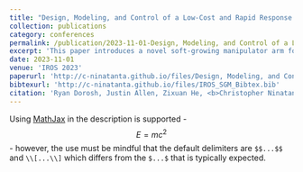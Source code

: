 ```yaml
---
title: "Design, Modeling, and Control of a Low-Cost and Rapid Response Soft-Growing Manipulator for Orchard Operations"
collection: publications
category: conferences
permalink: /publication/2023-11-01-Design, Modeling, and Control of a Low-Cost and Rapid Response Soft-Growing Manipulator for Orchard Operations
excerpt: 'This paper introduces a novel soft-growing manipulator arm for apple harvesting. The platform features the ability to extend up to 1.2m at a maximum speed of 0.27m/s. Additionally, the arm can operate with a terminal payload of up to 1.4kg.'
date: 2023-11-01
venue: 'IROS 2023'
paperurl: 'http://c-ninatanta.github.io/files/Design, Modeling, and Control of a Low-Cost and Rapid Response Soft-Growing Manipulator for Orchard Operations.pdf'  
bibtexurl: 'http://c-ninatanta.github.io/files/IROS_SGM_Bibtex.bib'
citation: 'Ryan Dorosh, Justin Allen, Zixuan He, <b>Christopher Ninatanta</b>, Jack Coleman, Jack Spieker, Ethan Tuck, Jordan Kurtz, Qin Zhang, Matthew D. Whiting, Jiecai Luo, Manoj Karkee, and Ming Luo, “Design, Modeling, and Control of a Low-Cost and Rapid Response Soft-Growing Manipulator for Orchard Operations”, IEEE/RSJ International Conference on Intelligent Robots and Systems (IROS), (2023)'
---
```


Using [MathJax](https://www.mathjax.org/) in the description is supported - $$E=mc^2$$ - however, the use must be mindful that the default delimiters are `$$...$$` and `\\[...\\]` which differs from the `$...$` that is typically expected.
